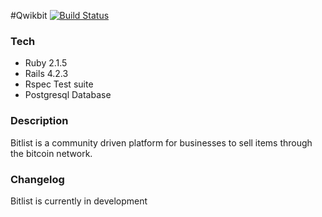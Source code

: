 #Qwikbit
[![Build Status](https://travis-ci.org/mmplisskin/rails-qwickbit.svg)](https://travis-ci.org/mmplisskin/rails-qwickbit)

### Tech
* Ruby 2.1.5
* Rails 4.2.3
* Rspec Test suite
* Postgresql Database

### Description
Bitlist is a community driven platform for businesses to sell items through the bitcoin network.

### Changelog 
Bitlist is currently in development
